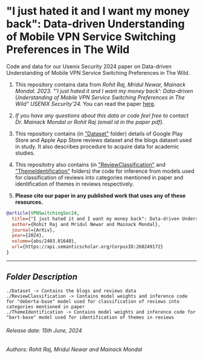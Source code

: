 # "I just hated it and I want my money back": Data-driven Understanding of Mobile VPN Service Switching Preferences in The Wild

Code and data for our Usenix Security 2024 paper on Data-driven Understanding of Mobile VPN Service Switching Preferences in The Wild. 

1. This repository contains data from *Rohit Raj, Mridul Newar, Mainack Mondal. 2023. "'I just hated it and I want my money back': Data-driven Understanding of Mobile VPN Service Switching Preferences in The Wild" USENIX Security'24.* 
You can read the paper [here](https://arxiv.org/pdf/2403.01648).

1. *If you have any questions about this data or code feel free to contact Dr. Mainack Mondal or Rohit Raj (email id in the paper pdf).*

1. This repository contains (in ["Dataset"](https://github.com/Mainack/switch-vpn-datacode-sec24/tree/main/Dataset) folder) details of Google Play Store and Apple App Store reviews dataset and the blogs dataset used in study. It also describes procedure to acquire data for academic studies.

1. This repositotry also contains (in ["ReviewClassification"](https://github.com/Mainack/switch-vpn-datacode-sec24/tree/main/ReviewClassification) and ["ThemeIdentification"](https://github.com/Mainack/switch-vpn-datacode-sec24/tree/main/ThemeIdentification) folders) the code for inference from models used for classification of reviews into categories mentioned in paper and identification of themes in reviews respectively.

1. **Please cite our paper in any published work that uses any of these resources.**

~~~bibtex
@article{VPNSwitchingSec24,
  title={"I just hated it and I want my money back": Data-driven Understanding of Mobile VPN Service Switching Preferences in The Wild},
  author={Rohit Raj and Mridul Newar and Mainack Mondal},
  journal={ArXiv},
  year={2024},
  volume={abs/2403.01648},
  url={https://api.semanticscholar.org/CorpusID:268249172}
}
~~~

------------------------------------------
***Folder Description*** 
------------------------------------------

~~~
./Dataset -> Contains the blogs and reviews data
./ReviewClassification -> Contains model weights and inference code for "deberta-base" model used for classification of reviews into categories mentioned in paper
./ThemeIdentification -> Contains model weights and inference code for "bart-base" model used for identification of themes in reviews
~~~

###### Release date: 15th June, 2024
###### Authors: Rohit Raj, Mridul Newar and Mainack Mondal